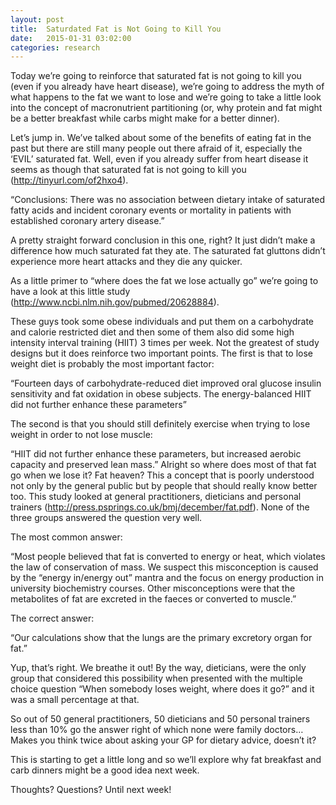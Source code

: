 ```yaml
---
layout: post
title:  Saturdated Fat is Not Going to Kill You
date:   2015-01-31 03:02:00
categories: research
---
```


Today we’re going to reinforce that saturated fat is not going to kill you (even if you already have heart disease), we’re going to address the myth of what happens to the fat we want to lose and we’re going to take a little look into the concept of macronutrient partitioning (or, why protein and fat might be a better breakfast while carbs might make for a better dinner).

Let’s jump in. We’ve talked about some of the benefits of eating fat in the past but there are still many people out there afraid of it, especially the ‘EVIL’ saturated fat. Well, even if you already suffer from heart disease it seems as though that saturated fat is not going to kill you (<http://tinyurl.com/of2hxo4>).

“Conclusions: There was no association between dietary intake of saturated fatty acids and incident coronary events or mortality in patients with established coronary artery disease.”

A pretty straight forward conclusion in this one, right? It just didn’t make a difference how much saturated fat they ate. The saturated fat gluttons didn’t experience more heart attacks and they die any quicker.

As a little primer to “where does the fat we lose actually go” we’re going to have a look at this little study (<http://www.ncbi.nlm.nih.gov/pubmed/20628884>).

These guys took some obese individuals and put them on a carbohydrate and calorie restricted diet and then some of them also did some high intensity interval training (HIIT) 3 times per week. Not the greatest of study designs but it does reinforce two important points. The first is that to lose weight diet is probably the most important factor:

“Fourteen days of carbohydrate-reduced diet improved oral glucose insulin sensitivity and fat oxidation in obese subjects. The energy-balanced HIIT did not further enhance these parameters”

The second is that you should still definitely exercise when trying to lose weight in order to not lose muscle:

“HIIT did not further enhance these parameters, but increased aerobic capacity and preserved lean mass.”
Alright so where does most of that fat go when we lose it? Fat heaven? This a concept that is poorly understood not only by the general public but by people that should really know better too. This study looked at general practitioners, dieticians and personal trainers (<http://press.psprings.co.uk/bmj/december/fat.pdf>). None of the three groups answered the question very well.

The most common answer:

“Most people believed that fat is converted to energy or heat, which violates the law of conservation of mass. We suspect this misconception is caused by the “energy in/energy out” mantra and the focus on energy production in university biochemistry courses. Other misconceptions were that the metabolites of fat are excreted in the faeces or converted to muscle.”

The correct answer:

“Our calculations show that the lungs are the primary excretory organ for fat.”

Yup, that’s right. We breathe it out! By the way, dieticians, were the only group that considered this possibility when presented with the multiple choice question “When somebody loses weight, where does it go?” and it was a small percentage at that.

So out of 50 general practitioners, 50 dieticians and 50 personal trainers less than 10% go the answer right of which none were family doctors… Makes you think twice about asking your GP for dietary advice, doesn’t it?

This is starting to get a little long and so we’ll explore why fat breakfast and carb dinners might be a good idea next week.

Thoughts? Questions? Until next week!

